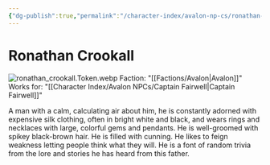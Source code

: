 ```yaml
---
{"dg-publish":true,"permalink":"/character-index/avalon-np-cs/ronathan-crookall/","title":"Ronathan Crookall","tags":["Avalon","NPC"],"created":"2025-05-30T19:47:49.000-05:00"}
---
```


# Ronathan Crookall
![ronathan_crookall.Token.webp](/img/user/Assets/Voidbound%20token%20images/ronathan_crookall.Token.webp)
Faction: "[[Factions/Avalon\|Avalon]]"
Works for: "[[Character Index/Avalon NPCs/Captain Fairwell\|Captain Fairwell]]"

A man with a calm, calculating air about him, he is constantly adorned with expensive silk clothing, often in bright white and black, and wears rings and necklaces with large, colorful gems and pendants. He is well-groomed with spikey black-brown hair. He is filled with cunning. He likes to feign weakness letting people think what they will. He is a font of random trivia from the lore and stories he has heard from this father.
